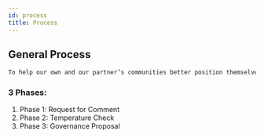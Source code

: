 ```yaml
---
id: process
title: Process
---
```


## General Process


```javascript
To help our own and our partner’s communities better position themselves to finish this process until V2 launch, partner on-boarding prior to V2 will only consist of Phase 1 and Phase 2. Because of that, Phase 2 will need to include the information that would be included in the on-chain proposal, like requested actions, that would be included in Phase 3.
```


### 3 Phases:

1. Phase 1: Request for Comment 
2. Phase 2: Temperature Check
3. Phase 3: Governance Proposal